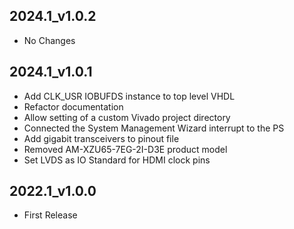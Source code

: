 ## 2024.1_v1.0.2
  * No Changes

## 2024.1_v1.0.1
* Add CLK_USR IOBUFDS instance to top level VHDL
* Refactor documentation
* Allow setting of a custom Vivado project directory
* Connected the System Management Wizard interrupt to the PS
* Add gigabit transceivers to pinout file
* Removed AM-XZU65-7EG-2I-D3E product model
* Set LVDS as IO Standard for HDMI clock pins

## 2022.1_v1.0.0
  * First Release

